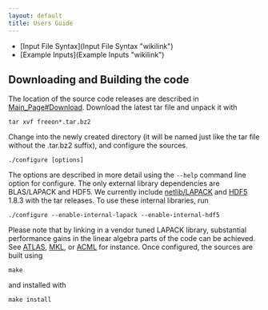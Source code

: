 ```yaml
---
layout: default
title: Users Guide
---
```


-   [Input File Syntax](Input File Syntax "wikilink")
-   [Example Inputs](Example Inputs "wikilink")

Downloading and Building the code
---------------------------------

The location of the source code releases are described in [Main\_Page\#Download](Main_Page#Download "wikilink"). Download the latest tar file and unpack it with

    tar xvf freeon*.tar.bz2

Change into the newly created directory (it will be named just like the tar file without the .tar.bz2 suffix), and configure the sources.

    ./configure [options]

The options are described in more detail using the `--help` command line option for configure. The only external library dependencies are BLAS/LAPACK and HDF5. We currently include [netlib/LAPACK](http://www.netlib.org/lapack/) and [HDF5](http://www.hdfgroup.org/HDF5/) 1.8.3 with the tar releases. To use these internal libraries, run

    ./configure --enable-internal-lapack --enable-internal-hdf5

Please note that by linking in a vendor tuned LAPACK library, substantial performance gains in the linear algebra parts of the code can be achieved. See [ATLAS](http://math-atlas.sourceforge.net/), [MKL](http://software.intel.com/en-us/articles/intel-mkl/), or [ACML](http://developer.amd.com/libraries/acml/pages/default.aspx) for instance. Once configured, the sources are built using

    make

and installed with

    make install
